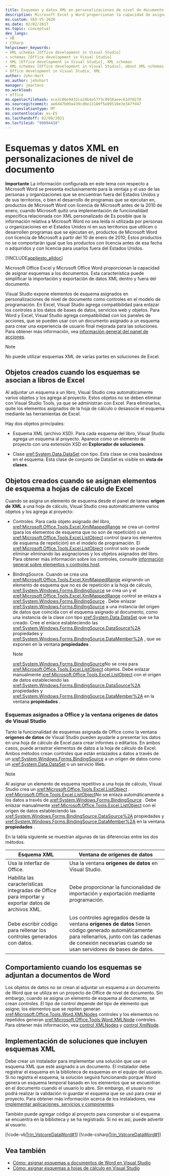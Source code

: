 ```yaml
---
title: Esquemas y datos XML en personalizaciones de nivel de documento
description: Microsoft Excel y Word proporcionan la capacidad de asignar esquemas a los documentos y pueden simplificar la importación y exportación de datos XML dentro y fuera del documento.
ms.custom: SEO-VS-2020
ms.date: 02/02/2017
ms.topic: conceptual
dev_langs:
- VB
- CSharp
helpviewer_keywords:
- XML schemas [Office development in Visual Studio]
- schemas [Office development in Visual Studio]
- XML [Office development in Visual Studio], XML schemas
- XML schemas [Office development in Visual Studio], about XML schemas and data
- Office development in Visual Studio, XML
author: John-Hart
ms.author: johnhart
manager: jmartens
ms.workload:
- office
ms.openlocfilehash: ece2c06e9432ca24b4a5773c9938aeec61df0270
ms.sourcegitcommit: ae6d47b09a439cd0e13180f5e89510e3e347fd47
ms.translationtype: MT
ms.contentlocale: es-ES
ms.lasthandoff: 02/08/2021
ms.locfileid: "99894418"
---
```

# <a name="xml-schemas-and-data-in-document-level-customizations"></a>Esquemas y datos XML en personalizaciones de nivel de documento
  **Importante** La información configurada en este tema con respecto a Microsoft Word se presenta exclusivamente para la ventaja y el uso de las personas y organizaciones que se encuentran fuera del Estados Unidos y de sus territorios, o bien el desarrollo de programas que se ejecutan en, productos de Microsoft Word con licencia de Microsoft antes de la 2010 de enero, cuando Microsoft quitó una implementación de funcionalidad específica relacionada con XML personalizado de Es posible que la información relativa a Microsoft Word no sea leída ni utilizada por personas u organizaciones en el Estados Unidos ni en sus territorios que utilicen o desarrollen programas que se ejecutan en, productos de Microsoft Word con licencia de Microsoft a partir del 10 de enero de 2010; Estos productos no se comportarán igual que los productos con licencia antes de esa fecha o adquiridos y con licencia para usarlos fuera del Estados Unidos.

 [!INCLUDE[appliesto_alldoc](../vsto/includes/appliesto-alldoc-md.md)]

 Microsoft Office Excel y Microsoft Office Word proporcionan la capacidad de asignar esquemas a los documentos. Esta característica puede simplificar la importación y exportación de datos XML dentro y fuera del documento.

 Visual Studio expone elementos de esquema asignados en personalizaciones de nivel de documento como controles en el modelo de programación. En Excel, Visual Studio agrega compatibilidad para enlazar los controles a los datos de bases de datos, servicios web y objetos. Para Word y Excel, Visual Studio agrega compatibilidad con los paneles de acciones, que se pueden usar con un documento asignado a un esquema para crear una experiencia de usuario final mejorada para las soluciones. Para obtener más información, vea [información general del panel de acciones](../vsto/actions-pane-overview.md).

> [!NOTE]
> No puede utilizar esquemas XML de varias partes en soluciones de Excel.

## <a name="objects-created-when-schemas-are-attached-to-excel-workbooks"></a>Objetos creados cuando los esquemas se asocian a libros de Excel
 Al adjuntar un esquema a un libro, Visual Studio crea automáticamente varios objetos y los agrega al proyecto. Estos objetos no se deben eliminar con Visual Studio Tools, ya que se administran con Excel. Para eliminarlos, quite los elementos asignados de la hoja de cálculo o desasocie el esquema mediante las herramientas de Excel.

 Hay dos objetos principales:

- Esquema XML (archivo XSD). Para cada esquema del libro, Visual Studio agrega un esquema al proyecto. Aparece como un elemento de proyecto con una extensión XSD en **Explorador de soluciones**.

- Clase <xref:System.Data.DataSet> con tipo. Esta clase se crea basándose en el esquema. Esta clase de conjunto de DataSet es visible en **vista de clases**.

## <a name="objects-created-when-schema-elements-are-mapped-to-excel-worksheets"></a>Objetos creados cuando se asignan elementos de esquema a hojas de cálculo de Excel
 Cuando se asigna un elemento de esquema desde el panel de tareas **origen de XML** a una hoja de cálculo, Visual Studio crea automáticamente varios objetos y los agrega al proyecto:

- Controles. Para cada objeto asignado del libro, <xref:Microsoft.Office.Tools.Excel.XmlMappedRange> se crea un control (para los elementos de esquema que no son de repetición) o un <xref:Microsoft.Office.Tools.Excel.ListObject> control (para los elementos de esquema de repetición) en el modelo de programación. El <xref:Microsoft.Office.Tools.Excel.ListObject> control solo se puede eliminar eliminando las asignaciones y los objetos asignados del libro. Para obtener más información sobre los controles, consulte [información general sobre elementos y controles host](../vsto/host-items-and-host-controls-overview.md).

- BindingSource. Cuando se crea una <xref:Microsoft.Office.Tools.Excel.XmlMappedRange> asignando un elemento de esquema que no es de repetición a la hoja de cálculo, <xref:System.Windows.Forms.BindingSource> se crea un y el <xref:Microsoft.Office.Tools.Excel.XmlMappedRange> control se enlaza a <xref:System.Windows.Forms.BindingSource> . Debe enlazar <xref:System.Windows.Forms.BindingSource> a una instancia del origen de datos que coincida con el esquema asignado al documento, como una instancia de la clase con tipo <xref:System.Data.DataSet> que se ha creado. Cree el enlace estableciendo las <xref:System.Windows.Forms.BindingSource.DataSource%2A> propiedades y <xref:System.Windows.Forms.BindingSource.DataMember%2A> , que se exponen en la ventana **propiedades** .

    > [!NOTE]
    > <xref:System.Windows.Forms.BindingSource>No se crea para <xref:Microsoft.Office.Tools.Excel.ListObject> objetos. Debe enlazar manualmente <xref:Microsoft.Office.Tools.Excel.ListObject> con el origen de datos estableciendo las <xref:System.Windows.Forms.BindingSource.DataSource%2A> propiedades y <xref:System.Windows.Forms.BindingSource.DataMember%2A> en la ventana **propiedades** .

### <a name="office-mapped-schemas-and-the-visual-studio-data-sources-window"></a>Esquemas asignados a Office y la ventana orígenes de datos de Visual Studio
 Tanto la funcionalidad de esquemas asignada de Office como la ventana **orígenes de datos** de Visual Studio pueden ayudarle a presentar los datos en una hoja de cálculo de Excel para crear informes o editarlos. En ambos casos, puede arrastrar elementos de datos a la hoja de cálculo de Excel. Ambos métodos crean controles que están enlazados a datos a través de un <xref:System.Windows.Forms.BindingSource> a un origen de datos como un <xref:System.Data.DataSet> o un servicio Web.

> [!NOTE]
> Al asignar un elemento de esquema repetitivo a una hoja de cálculo, Visual Studio crea un <xref:Microsoft.Office.Tools.Excel.ListObject> . <xref:Microsoft.Office.Tools.Excel.ListObject>No se enlaza automáticamente a los datos a través de <xref:System.Windows.Forms.BindingSource> . Debe enlazar manualmente <xref:Microsoft.Office.Tools.Excel.ListObject> con el origen de datos estableciendo las <xref:System.Windows.Forms.BindingSource.DataSource%2A> propiedades y <xref:System.Windows.Forms.BindingSource.DataMember%2A> en la ventana **propiedades** .

 En la tabla siguiente se muestran algunas de las diferencias entre los dos métodos.

|Esquema XML|Ventana de orígenes de datos|
|----------------|-------------------------|
|Usa la interfaz de Office.|Usa la ventana **orígenes de datos** en Visual Studio.|
|Habilita las características integradas de Office para importar y exportar datos de archivos XML.|Debe proporcionar la funcionalidad de importación y exportación mediante programación.|
|Debe escribir código para rellenar los controles generados con datos.|Los controles agregados desde la ventana **orígenes de datos** tienen código generado automáticamente para rellenarlos, junto con las cadenas de conexión necesarias cuando se usan servidores de bases de datos.|

## <a name="behavior-when-schemas-are-attached-to-word-documents"></a>Comportamiento cuando los esquemas se adjuntan a documentos de Word
 Los objetos de datos no se crean al adjuntar un esquema a un documento de Word que se utiliza en un proyecto de Office de nivel de documento. Sin embargo, cuando se asigna un elemento de esquema al documento, se crean controles. El tipo de control depende del tipo de elemento que asigne; los elementos que se repiten generan <xref:Microsoft.Office.Tools.Word.XMLNodes> controles y los elementos no repetidos generan <xref:Microsoft.Office.Tools.Word.XMLNode> controles. Para obtener más información, vea [control XMLNodes](../vsto/xmlnodes-control.md) y [control XmlNode](../vsto/xmlnode-control.md).

## <a name="deployment-of-solutions-that-include-xml-schemas"></a>Implementación de soluciones que incluyen esquemas XML
 Debe crear un instalador para implementar una solución que use un esquema XML que esté asignado a un documento. El instalador debe registrar el esquema en la biblioteca de esquemas en el equipo del usuario. Si no registra el esquema, la solución seguirá funcionando porque Word genera un esquema temporal basado en los elementos que se encuentran en el documento cuando el usuario lo abre. Sin embargo, el usuario no podrá realizar la validación ni guardar el esquema que se usó para crear el proyecto. Para obtener más información acerca de los instaladores, vea [implementar aplicaciones, servicios y componentes](../deployment/deploying-applications-services-and-components.md).

 También puede agregar código al proyecto para comprobar si el esquema se encuentra en la biblioteca y se ha registrado. Si no es así, puede advertir al usuario.

 [!code-vb[Trin_VstcoreDataWord#1](../vsto/codesnippet/VisualBasic/Trin_VstcoreDataWordVB/ThisDocument.vb#1)]
 [!code-csharp[Trin_VstcoreDataWord#1](../vsto/codesnippet/CSharp/Trin_VstcoreDataWordCS/ThisDocument.cs#1)]

## <a name="see-also"></a>Vea también

- [Cómo: asignar esquemas a documentos de Word en Visual Studio](../vsto/how-to-map-schemas-to-word-documents-inside-visual-studio.md)
- [Cómo: asignar esquemas a hojas de cálculo en Visual Studio](../vsto/how-to-map-schemas-to-worksheets-inside-visual-studio.md)
